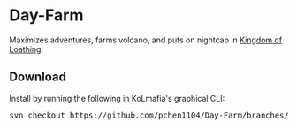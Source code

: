 # Day-Farm
Maximizes adventures, farms volcano, and puts on nightcap in [Kingdom of Loathing](http://www.kingdomofloathing.com).

## Download
Install by running the following in KoLmafia's graphical CLI:

<pre>
svn checkout https://github.com/pchen1104/Day-Farm/branches/Release
</pre>
